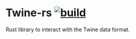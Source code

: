 
# Twine-rs [![build](https://github.com/imandra-ai/twine-rs/actions/workflows/rust.yml/badge.svg)](https://github.com/imandra-ai/twine-rs/actions/workflows/rust.yml)

Rust library to interact with the Twine data format.
